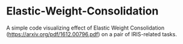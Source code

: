 # Elastic-Weight-Consolidation
A simple code visualizing effect of Elastic Weight Consolidation (https://arxiv.org/pdf/1612.00796.pdf) on a pair of IRIS-related tasks. 
